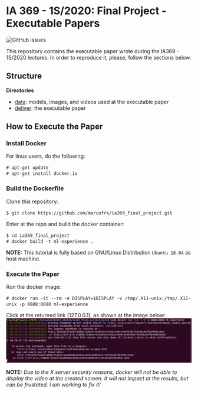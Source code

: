 # IA 369 - 1S/2020: Final Project - Executable Papers
![GitHub issues][license]

This repository contains the executable paper wrote during the IA369 - 1S/2020 lectures.
In order to reproduce it, please, follow the sections below.

## Structure

**Directories**
* [data][data]: models, images, and videos used at the executable paper
* [deliver][deliver]: the executable paper

## How to Execute the Paper

### Install Docker
For linux users, do the following:
```console
# apt-get update
# apt-get install docker.io
```

### Build the Dockerfile
Clone this repository:
```console
$ git clone https://github.com/marcofrk/ia369_final_project.git
```

Enter at the repo and build the docker container:
```console
$ cd ia369_final_project
# docker build -t ml-experience .
```


**NOTE:**
This tutorial is fully based on GNU/Linux Distribution `Ubuntu 18.04` as host machine.

### Execute the Paper
Run the docker image:
```console
# docker run -it --rm -e DISPLAY=$DISPLAY -v /tmp/.X11-unix:/tmp/.X11-unix -p 8888:8888 ml-experience
```
Click at the returned link (127.0.0.1), as shown at the image below:
![img](data/images/docker_run.png)

**NOTE:**
*Due to the X server security reasons, docker will not be able to display the video at the
created screen. It will not impact at the results, but can be frustated.
I am working to fix it!*

[data]: https://github.com/marcofrk/ia369_final_project/tree/master/data
[deliver]: https://github.com/marcofrk/ia369_final_project/tree/master/deliver
[License]: https://img.shields.io/badge/License-MIT-blue

